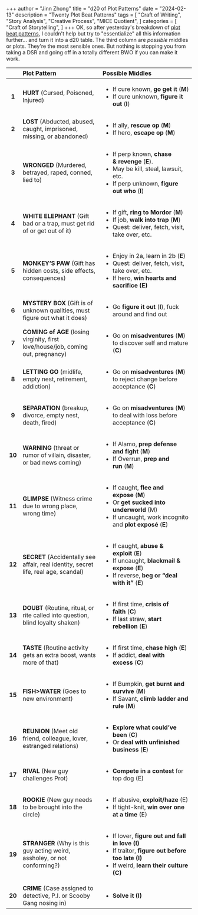 +++
author = "Jinn Zhong"
title = "d20 of Plot Patterns"
date = "2024-02-13"
description = "Twenty Plot Beat Patterns"
tags = [
    "Craft of Writing",
    "Story Analysis",
    "Creative Process",
    "MICE Quotient",
]
categories = [
    "Craft of Storytelling",
]
+++
OK, so after yesterday's breakdown of [plot beat patterns](https://journal.jinnzhong.com/plot-beat-patterns/), I couldn't help but try to "essentialize" all this information further... and turn it into a d20 table. The third column are _possible_ middles or plots. They're the most sensible ones. But nothing is stopping you from taking a DSR and going off in a totally different BWO if you can make it work.

| | Plot Pattern | Possible Middles |
| :---: | :--- | :-- |
| **1**  | **HURT** (Cursed, Poisoned, Injured)  | <ul><li>If cure known, **go get it** (**M**)</li><li>If cure unknown, **figure it out** (**I**)</li></ul> |
| **2**  | **LOST** (Abducted, abused, caught, imprisoned, missing, or abandoned) | <ul><li>If ally, **rescue op** (**M**)</li><li>If hero, **escape op** (**M**)</li></ul> |
| **3**  | **WRONGED** (Murdered, betrayed, raped, conned, lied to) | <ul><li>If perp known, **chase &** **revenge** (**E**).</li><li>May be kill, steal, lawsuit, etc.</li><li>If perp unknown, **figure out who** (**I**)</li></ul> |
| **4**  | **WHITE ELEPHANT** (Gift bad or a trap, must get rid of or get out of it) | <ul><li>If gift, **ring to Mordor** (**M**)</li><li>If job, **walk into trap** (**M**)</li><li>Quest: deliver, fetch, visit, take over, etc.</li></ul>|
| **5**  | **MONKEY’S PAW** (Gift has hidden costs, side effects, consequences) | <ul><li>Enjoy in 2a, learn in 2b (**E**)</li><li>Quest: deliver, fetch, visit, take over, etc.</li><li>If hero, **win hearts and sacrifice (E)**</li> |
| **6**  | **MYSTERY BOX** (Gift is of unknown qualities, must figure out what it does) | <ul><li>Go **figure it out** (**I**), fuck around and find out</li></ul> |
| **7**  | **COMING of AGE** (losing virginity, first love/house/job, coming out, pregnancy)   | <ul><li>Go on **misadventures** (**M**) to discover self and mature (**C**)</li></ul> |
| **8**  | **LETTING GO** (midlife, empty nest, retirement, addiction) | <ul><li>Go on **misadventures** (**M**) to reject change before acceptance (**C**)</li></ul> |
| **9**  | **SEPARATION** (breakup, divorce, empty nest, death, fired) | <ul><li>Go on **misadventures** (**M**) to deal with loss before acceptance (**C**)</li></ul> |
| **10** | **WARNING** (threat or rumor of villain, disaster, or bad news coming) | <ul><li>If Alamo, **prep defense and fight** (**M**)</li><li>If Overrun, **prep and run** (**M**)</li></ul> |
| **11** | **GLIMPSE** (Witness crime due to wrong place, wrong time) | <ul><li>If caught, **flee and expose** (**M**)</li><li>Or **get sucked into underworld** (M)</li><li>If uncaught, work incognito and **plot exposé** (**E**)</li></ul> |
| **12** | **SECRET** (Accidentally see affair, real identity, secret life, real age, scandal) | <ul><li>If caught, **abuse & exploit** (**E**)</li><li>If uncaught, **blackmail & expose** (**E**)</li><li>If reverse, **beg or “deal with it”** (**E**)</li></ul> |
| **13** | **DOUBT** (Routine, ritual, or rite called into question, blind loyalty shaken) | <ul><li>If first time, **crisis of faith** (**C**)</li><li>If last straw, **start rebellion** (**E**)</li></ul> |
| **14** | **TASTE** (Routine activity gets an extra boost, wants more of that) | <ul><li>If first time, **chase high** (**E**)</li><li>If addict, **deal with excess** (**C**)</li></ul> |
| **15** | **FISH>WATER** (Goes to new environment) | <ul><li>If Bumpkin, **get burnt and survive** (**M**)</li><li>If Savant, **climb ladder and rule** (**M**)</li></ul> |
| **16** | **REUNION** (Meet old friend, colleague, lover, estranged relations) | <ul><li>**Explore what could’ve been** (**C**)</li><li>Or **deal with unfinished business** (**E**)</li></ul> |
| **17** | **RIVAL** (New guy challenges Prot)   | <ul><li>**Compete in a contest** for top dog (E)</li></ul> |
| **18** | **ROOKIE** (New guy needs to be brought into the circle) | <ul><li>If abusive, **exploit/haze** (E)</li><li>If tight-knit, **win over one at a time** (E)</li></ul> |
| **19** | **STRANGER** (Why is this guy acting weird, assholey, or not conforming?) | <ul><li>If lover, **figure out and fall in love (I)**</li><li>If traitor, **figure out before too late (I)**</li><li>If weird, **learn their culture (C)**</li></ul> |
| **20** | **CRIME** (Case assigned to detective, P.I. or Scooby Gang nosing in) | <ul><li>**Solve it (I)**</li></ul> |

